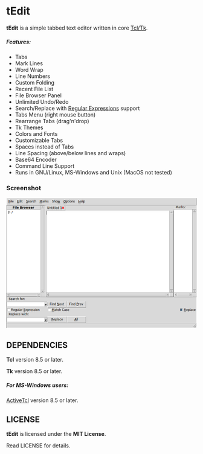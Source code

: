 # tEdit
**tEdit** is a simple tabbed text editor written in core [Tcl/Tk](https://www.tcl.tk).

##### Features:
* Tabs
* Mark Lines
* Word Wrap
* Line Numbers
* Custom Folding
* Recent File List
* File Browser Panel
* Unlimited Undo/Redo
* Search/Replace with [Regular Expressions](https://www.tcl.tk/man/tcl/TclCmd/re_syntax.htm) support
* Tabs Menu (right mouse button)
* Rearrange Tabs (drag'n'drop)
* Tk Themes
* Colors and Fonts
* Customizable Tabs
* Spaces instead of Tabs
* Line Spacing (above/below lines and wraps)
* Base64 Encoder
* Command Line Support
* Runs in GNU/Linux, MS-Windows and Unix (MacOS not tested)

### Screenshot
![Screenshot](screenshot.png "Screenshot")


## DEPENDENCIES
**Tcl** version 8.5 or later.

**Tk** version 8.5 or later.

##### For MS-Windows users:
[ActiveTcl](https://www.activestate.com/activetcl) version 8.5 or later.


## LICENSE
**tEdit** is licensed under the **MIT License**.

Read LICENSE for details.
